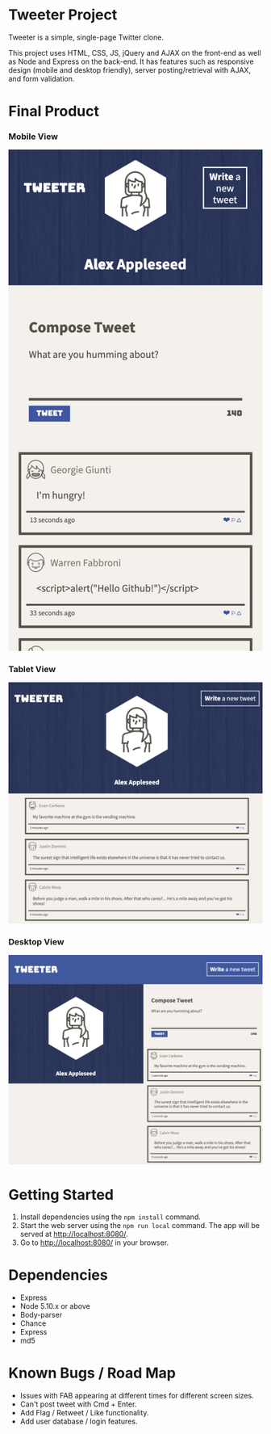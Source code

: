 # Tweeter Project

Tweeter is a simple, single-page Twitter clone.

This project uses HTML, CSS, JS, jQuery and AJAX on the front-end as well as Node and Express on the back-end. It has features such as responsive design (mobile and desktop friendly), server posting/retrieval with AJAX, and form validation.

# Final Product

### Mobile View
!["Mobile View"](docs/mobile.png)

###  Tablet View
!["Tablet View"](docs/preview1.png)

### Desktop View
!["Desktop View"](docs/preview2.png)

# Getting Started

1. Install dependencies using the `npm install` command.
2. Start the web server using the `npm run local` command. The app will be served at <http://localhost:8080/>.
3. Go to <http://localhost:8080/> in your browser.

# Dependencies
- Express
- Node 5.10.x or above
- Body-parser
- Chance
- Express
- md5

# Known Bugs / Road Map
- Issues with FAB appearing at different times for different screen sizes.
- Can't post tweet with Cmd + Enter.
- Add Flag / Retweet / Like functionality.
- Add user database / login features.
